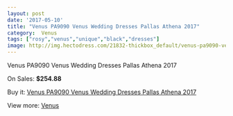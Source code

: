 ```yaml
---
layout: post
date: '2017-05-10'
title: "Venus PA9090 Venus Wedding Dresses Pallas Athena 2017"
category:  Venus
tags: ["rosy","venus","unique","black","dresses"]
image: http://img.hectodress.com/21832-thickbox_default/venus-pa9090-venus-wedding-dresses-pallas-athena-2013.jpg
---
```

Venus PA9090 Venus Wedding Dresses Pallas Athena 2017

On Sales: **$254.88**
<a href="https://www.hectodress.com/-venus/10116-venus-pa9090-venus-wedding-dresses-pallas-athena-2013.html"><amp-img layout="responsive" width="600" height="600" src="//img.hectodress.com/21832-thickbox_default/venus-pa9090-venus-wedding-dresses-pallas-athena-2013.jpg" alt="Venus PA9090 Venus Wedding Dresses Pallas Athena 2017 0" /></a>
<a href="https://www.hectodress.com/-venus/10116-venus-pa9090-venus-wedding-dresses-pallas-athena-2013.html"><amp-img layout="responsive" width="600" height="600" src="//img.hectodress.com/21835-thickbox_default/venus-pa9090-venus-wedding-dresses-pallas-athena-2013.jpg" alt="Venus PA9090 Venus Wedding Dresses Pallas Athena 2017 1" /></a>
<a href="https://www.hectodress.com/-venus/10116-venus-pa9090-venus-wedding-dresses-pallas-athena-2013.html"><amp-img layout="responsive" width="600" height="600" src="//img.hectodress.com/21834-thickbox_default/venus-pa9090-venus-wedding-dresses-pallas-athena-2013.jpg" alt="Venus PA9090 Venus Wedding Dresses Pallas Athena 2017 2" /></a>
<a href="https://www.hectodress.com/-venus/10116-venus-pa9090-venus-wedding-dresses-pallas-athena-2013.html"><amp-img layout="responsive" width="600" height="600" src="//img.hectodress.com/21833-thickbox_default/venus-pa9090-venus-wedding-dresses-pallas-athena-2013.jpg" alt="Venus PA9090 Venus Wedding Dresses Pallas Athena 2017 3" /></a>

Buy it: [Venus PA9090 Venus Wedding Dresses Pallas Athena 2017](https://www.hectodress.com/-venus/10116-venus-pa9090-venus-wedding-dresses-pallas-athena-2013.html "Venus PA9090 Venus Wedding Dresses Pallas Athena 2017")

View more: [ Venus](https://www.hectodress.com/167--venus " Venus")